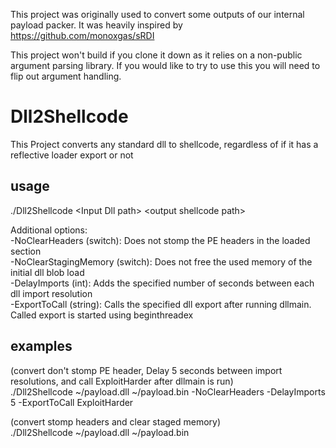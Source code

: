 This project was originally used to convert some outputs of our internal payload packer.
It was heavily inspired by https://github.com/monoxgas/sRDI 

This project won't build if you clone it down as it relies on a non-public argument parsing library. If you would like to try to use this you will need to flip out argument handling.

# Dll2Shellcode

This Project converts any standard dll to shellcode, regardless of if it has a reflective loader export or not

## usage

./Dll2Shellcode \<Input Dll path\> \<output shellcode path\>  

Additional options:  
     -NoClearHeaders (switch): Does not stomp the PE headers in the loaded section  
     -NoClearStagingMemory (switch): Does not free the used memory of the initial dll blob load  
     -DelayImports (int): Adds the specified number of seconds between each dll import resolution  
     -ExportToCall (string): Calls the specified dll export after running dllmain.  Called export is started using beginthreadex  

## examples

(convert don't stomp PE header, Delay 5 seconds between import resolutions, and call ExploitHarder after dllmain is run)  
./Dll2Shellcode ~/payload.dll ~/payload.bin -NoClearHeaders -DelayImports 5 -ExportToCall ExploitHarder

(convert stomp headers and clear staged memory)  
./Dll2Shellcode ~/payload.dll ~/payload.bin
